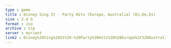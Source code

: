 ```yaml
---
type : game
title : Disney Sing It - Party Hits (Europe, Australia) (En,De,Es)
size : 2.4 G
format : iso
archive : zip
server : myrient
link2 : Disney%20Sing%20It%20-%20Party%20Hits%20%28Europe%2C%20Australia%29%20%28En%2CDe%2CEs%29
---
```

